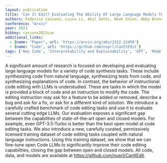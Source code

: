 ```yaml
---
layout: publication
title: 'Can It Edit? Evaluating The Ability Of Large Language Models To Follow Code Editing Instructions'
authors: Federico Cassano, Luisa Li, Akul Sethi, Noah Shinn, Abby Brennan-jones, Jacob Ginesin, Edward Berman, George Chakhnashvili, Anton Lozhkov, Carolyn Jane Anderson, Arjun Guha
conference: "Arxiv"
year: 2023
bibkey: cassano2023can
additional_links:
  - {name: "Paper", url: 'https://arxiv.org/abs/2312.12450'}
  - {name: "Code", url: 'https://github.com/nuprl/CanItEdit'}
tags: ['Has Code', 'Interpretability and Explainability', 'GPT', 'Model Architecture', 'Training Techniques', 'Reinforcement Learning']
---
```

A significant amount of research is focused on developing and evaluating
large language models for a variety of code synthesis tasks. These include
synthesizing code from natural language, synthesizing tests from code, and
synthesizing explanations of code. In contrast, the behavior of instructional
code editing with LLMs is understudied. These are tasks in which the model is
provided a block of code and an instruction to modify the code. The editing
instruction may ask for a feature to be added or removed, describe a bug and
ask for a fix, or ask for a different kind of solution. We introduce a
carefully crafted benchmark of code editing tasks and use it to evaluate
several cutting edge LLMs. Our evaluation exposes a significant gap between the
capabilities of state-of-the-art open and closed models. For example, even
GPT-3.5-Turbo is better than the best open model at code editing tasks. We also
introduce a new, carefully curated, permissively licensed training dataset of
code editing tasks coupled with natural language instructions. Using this
training dataset, we show that we can fine-tune open Code LLMs to significantly
improve their code editing capabilities, closing the gap between open and
closed models. All code, data, and models are available at
https://github.com/nuprl/CanItEdit.
